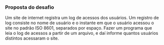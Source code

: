 ### Proposta do desafio

Um site de internet registra um log de acessos dos usuários. Um registro de log consiste no nome de usuário e o instante em que o usuário acessou o site no padrão ISO 8601, separados por espaço. Fazer um programa que leia o log de acessos a partir de um arquivo, e daí informe quantos usuários distintos acessaram o site.